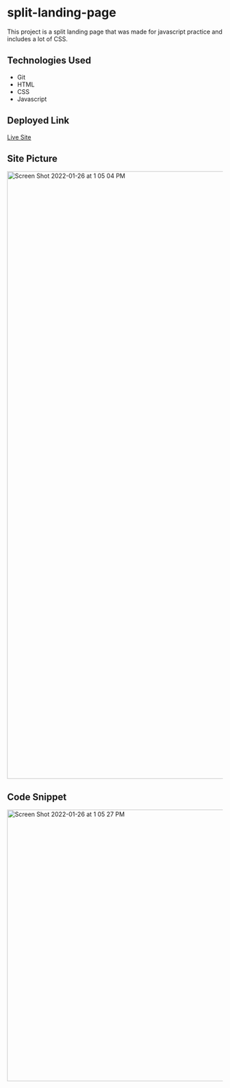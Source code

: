 # split-landing-page

This project is a split landing page that was made for javascript practice and includes a lot of CSS.

## Technologies Used

* Git
* HTML
* CSS
* Javascript

## Deployed Link

[Live Site](https://gabrielcrosetti.github.io/split-landing-page/)

## Site Picture

<img width="1416" alt="Screen Shot 2022-01-26 at 1 05 04 PM" src="https://user-images.githubusercontent.com/89226867/151246995-d55ad0d9-3238-4788-9624-9bf0a52b783b.png">

## Code Snippet 

<img width="633" alt="Screen Shot 2022-01-26 at 1 05 27 PM" src="https://user-images.githubusercontent.com/89226867/151247034-d501804f-0876-447d-9228-733c21fccdce.png">
